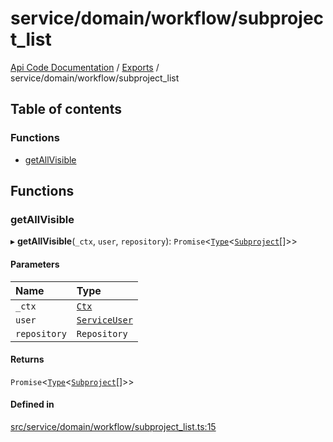 # service/domain/workflow/subproject\_list
 
[Api Code Documentation](../README.md) / [Exports](../modules.md) / service/domain/workflow/subproject\_list

## Table of contents

### Functions

- [getAllVisible](service_domain_workflow_subproject_list.md#getallvisible)

## Functions

### getAllVisible

▸ **getAllVisible**(`_ctx`, `user`, `repository`): `Promise`\<[`Type`](result.md#type)\<[`Subproject`](../interfaces/service_domain_workflow_subproject.Subproject.md)[]\>\>

#### Parameters

| Name | Type |
| :------ | :------ |
| `_ctx` | [`Ctx`](../interfaces/lib_ctx.Ctx.md) |
| `user` | [`ServiceUser`](../interfaces/service_domain_organization_service_user.ServiceUser.md) |
| `repository` | `Repository` |

#### Returns

`Promise`\<[`Type`](result.md#type)\<[`Subproject`](../interfaces/service_domain_workflow_subproject.Subproject.md)[]\>\>

#### Defined in

[src/service/domain/workflow/subproject_list.ts:15](https://github.com/openkfw/TruBudget/blob/40b449a/api/src/service/domain/workflow/subproject_list.ts#L15)
